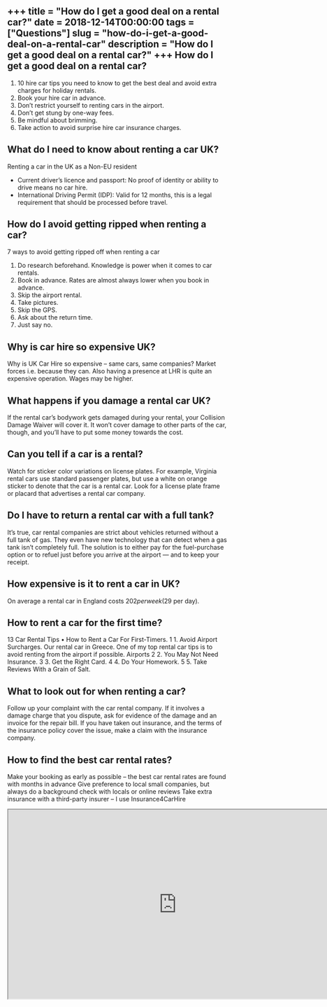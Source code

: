 +++
title = "How do I get a good deal on a rental car?"
date = 2018-12-14T00:00:00
tags = ["Questions"]
slug = "how-do-i-get-a-good-deal-on-a-rental-car"
description = "How do I get a good deal on a rental car?"
+++
How do I get a good deal on a rental car?
-----------------------------------------

1. 10 hire car tips you need to know to get the best deal and avoid extra charges for holiday rentals.
2. Book your hire car in advance.
3. Don’t restrict yourself to renting cars in the airport.
4. Don’t get stung by one-way fees.
5. Be mindful about brimming.
6. Take action to avoid surprise hire car insurance charges.

What do I need to know about renting a car UK?
----------------------------------------------

Renting a car in the UK as a Non-EU resident

- Current driver’s licence and passport: No proof of identity or ability to drive means no car hire.
- International Driving Permit (IDP): Valid for 12 months, this is a legal requirement that should be processed before travel.

How do I avoid getting ripped when renting a car?
-------------------------------------------------

7 ways to avoid getting ripped off when renting a car

1. Do research beforehand. Knowledge is power when it comes to car rentals.
2. Book in advance. Rates are almost always lower when you book in advance.
3. Skip the airport rental.
4. Take pictures.
5. Skip the GPS.
6. Ask about the return time.
7. Just say no.

Why is car hire so expensive UK?
--------------------------------

Why is UK Car Hire so expensive – same cars, same companies? Market forces i.e. because they can. Also having a presence at LHR is quite an expensive operation. Wages may be higher.

What happens if you damage a rental car UK?
-------------------------------------------

If the rental car’s bodywork gets damaged during your rental, your Collision Damage Waiver will cover it. It won’t cover damage to other parts of the car, though, and you’ll have to put some money towards the cost.

Can you tell if a car is a rental?
----------------------------------

Watch for sticker color variations on license plates. For example, Virginia rental cars use standard passenger plates, but use a white on orange sticker to denote that the car is a rental car. Look for a license plate frame or placard that advertises a rental car company.

Do I have to return a rental car with a full tank?
--------------------------------------------------

It’s true, car rental companies are strict about vehicles returned without a full tank of gas. They even have new technology that can detect when a gas tank isn’t completely full. The solution is to either pay for the fuel-purchase option or to refuel just before you arrive at the airport — and to keep your receipt.

How expensive is it to rent a car in UK?
----------------------------------------

On average a rental car in England costs $202 per week ($29 per day).

How to rent a car for the first time?
-------------------------------------

13 Car Rental Tips • How to Rent a Car For First-Timers. 1 1. Avoid Airport Surcharges. Our rental car in Greece. One of my top rental car tips is to avoid renting from the airport if possible. Airports 2 2. You May Not Need Insurance. 3 3. Get the Right Card. 4 4. Do Your Homework. 5 5. Take Reviews With a Grain of Salt.

What to look out for when renting a car?
----------------------------------------

Follow up your complaint with the car rental company. If it involves a damage charge that you dispute, ask for evidence of the damage and an invoice for the repair bill. If you have taken out insurance, and the terms of the insurance policy cover the issue, make a claim with the insurance company.

How to find the best car rental rates?
--------------------------------------

Make your booking as early as possible – the best car rental rates are found with months in advance Give preference to local small companies, but always do a background check with locals or online reviews Take extra insurance with a third-party insurer – I use Insurance4CarHire

<iframe allow="accelerometer; autoplay; clipboard-write; encrypted-media; gyroscope; picture-in-picture" allowfullscreen="" class="__youtube_prefs__  epyt-is-override  no-lazyload" data-no-lazy="1" data-origheight="433" data-origwidth="770" data-skipgform_ajax_framebjll="" height="433" id="_ytid_17757" loading="lazy" src="https://www.youtube.com/embed/c5OqRPEi-Tc?enablejsapi=1&autoplay=0&cc_load_policy=0&cc_lang_pref=&iv_load_policy=1&loop=0&modestbranding=0&rel=1&fs=1&playsinline=0&autohide=2&theme=dark&color=red&controls=1&" title="YouTube player" width="770"></iframe>